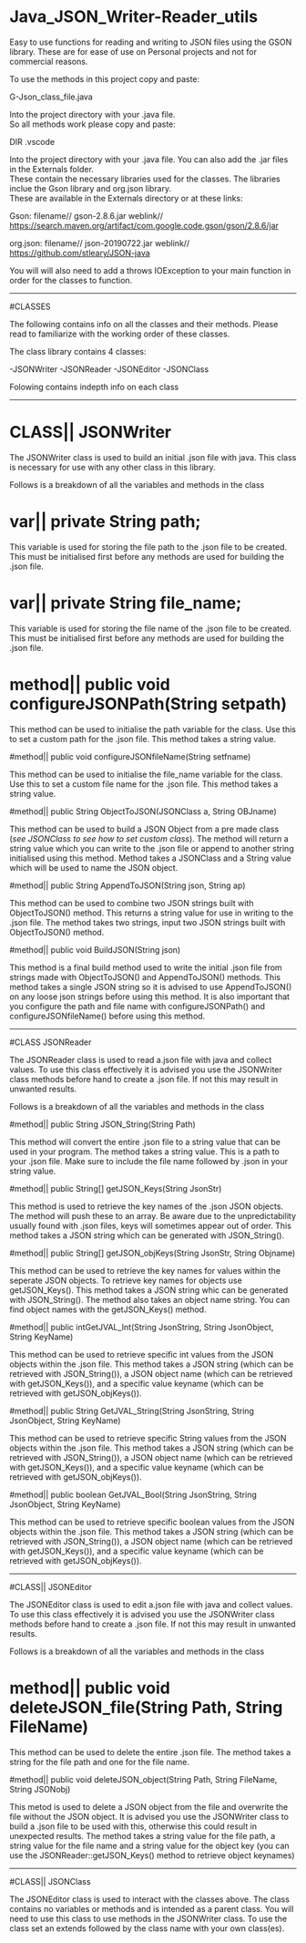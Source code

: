 # Java_JSON_Writer-Reader_utils

Easy to use functions for reading and writing to JSON files using the GSON library.  These are for ease of use on Personal projects and not for commercial reasons.

To use the methods in this project copy and paste:

G-Json_class_file.java

Into the project directory with your .java file.  
So all methods work please copy and paste:

DIR .vscode

Into the project directory with your .java file.
You can also add the .jar files in the Externals folder.  
These contain the necessary libraries used for the classes.
The libraries inclue the Gson library and org.json library.  
These are available in the Externals directory or at these links:

Gson:
filename// gson-2.8.6.jar
weblink//  https://search.maven.org/artifact/com.google.code.gson/gson/2.8.6/jar

org.json:
filename// json-20190722.jar
weblink//  https://github.com/stleary/JSON-java

You will will also need to add a throws IOException to your main function in order for the classes to function.

-----------------------------------------------------------------------------------------------------------------------

#CLASSES

The following contains info on all the classes and their methods.  Please read to familiarize with the working order of these classes.  

The class library contains 4 classes:

-JSONWriter
-JSONReader
-JSONEditor
-JSONClass

Folowing contains indepth info on each class

-----------------------------------------------------------------------------------------------------------------------

# CLASS|| JSONWriter

The JSONWriter class is used to build an initial .json file with java.  This class is necessary for use with any other class in this library.  

Follows is a breakdown of all the variables and methods in the class


# var|| private String path;

This variable is used for storing the file path to the .json file to be created.  This must be initialised first before any methods are used for building the .json file.

# var|| private String file_name;

This variable is used for storing the file name of the .json file to be created.  This must be initialised first before any methods are used for building the .json file.

# method|| public void configureJSONPath(String setpath)

This method can be used to initialise the path variable for the class.  Use this to set a custom path for the .json file.  This method takes a string value.  

#method|| public void configureJSONfileName(String setfname)

This method can be used to initialise the file_name variable for the class.  Use this to set a custom file name for the .json file.  This method takes a string value.

#method|| public String ObjectToJSON(JSONClass a, String OBJname)

This method can be used to build a JSON Object from a pre made class (*see JSONClass to see how to set custom class*).  The method will return a string value which you can write to the .json file or append to another string initialised using this method.  Method takes a JSONClass and a String value which will be used to name the JSON object.   

#method|| public String AppendToJSON(String json, String ap)

This method can be used to combine two JSON strings built with ObjectToJSON() method.  This returns a string value for use in writing to the .json file.  The method takes two strings, input two JSON strings built with ObjectToJSON() method.

#method|| public void BuildJSON(String json)

This method is a final build method used to write the initial .json file from strings made with ObjectToJSON() and AppendToJSON() methods. This method takes a single JSON string so it is advised to use AppendToJSON() on any loose json strings before using this method.  It is also important that you configure the path and file name with configureJSONPath() and configureJSONfileName() before using this method.  

-----------------------------------------------------------------------------------------------------------------------

#CLASS JSONReader

The JSONReader class is used to read a.json file with java and collect values.  To use this class effectively it is advised you use the JSONWriter class methods before hand to create a .json file.  If not this may result in unwanted results.  

Follows is a breakdown of all the variables and methods in the class

#method|| public String JSON_String(String Path) 

This method will convert the entire .json file to a string value that can be used in your program.  The method takes a string value.  This is a path to your .json file.  Make sure to include the file name followed by .json in your string value.  

#method|| public String[] getJSON_Keys(String JsonStr)

This method is used to retrieve the key names of the .json JSON objects.  The method will push these to an array.  Be aware due to the unpredictability usually found with .json files, keys will sometimes appear out of order.  This method takes a JSON string which can be generated with JSON_String().  

#method|| public String[] getJSON_objKeys(String JsonStr, String Objname)

This method can be used to retrieve the key names for values within the seperate JSON objects.  To retrieve key names for objects use getJSON_Keys().  This method takes a JSON string whic can be generated with JSON_String(). The method also takes an object name string.  You can find object names with the getJSON_Keys() method. 

#method|| public intGetJVAL_Int(String JsonString, String JsonObject, String KeyName)

This method can be used to retrieve specific int values from the JSON objects within the .json file.  This method takes a JSON string (which can be retrieved with JSON_String()), a JSON object name (which can be retrieved with getJSON_Keys()), and a specific value keyname (which can be retrieved with getJSON_objKeys()).  

#method|| public String GetJVAL_String(String JsonString, String JsonObject, String KeyName)

This method can be used to retrieve specific String values from the JSON objects within the .json file.  This method takes a JSON string (which can be retrieved with JSON_String()), a JSON object name (which can be retrieved with getJSON_Keys()), and a specific value keyname (which can be retrieved with getJSON_objKeys()). 

#method|| public boolean GetJVAL_Bool(String JsonString, String JsonObject, String KeyName)

This method can be used to retrieve specific boolean values from the JSON objects within the .json file.  This method takes a JSON string (which can be retrieved with JSON_String()), a JSON object name (which can be retrieved with getJSON_Keys()), and a specific value keyname (which can be retrieved with getJSON_objKeys()).

-----------------------------------------------------------------------------------------------------------------------

#CLASS|| JSONEditor

The JSONEditor class is used to edit a.json file with java and collect values.  To use this class effectively it is advised you use the JSONWriter class methods before hand to create a .json file.  If not this may result in unwanted results.  

Follows is a breakdown of all the variables and methods in the class

# method|| public void deleteJSON_file(String Path, String FileName)

This method can be used to delete the entire .json file.  The method takes a string for the file path and one for the file name.  

#method||  public void deleteJSON_object(String Path, String FileName, String JSONobj)

This metod is used to delete a JSON object from the file and overwrite the file without the JSON object.  It is advised you use the JSONWriter class to build a .json file to be used with this, otherwise this could result in unexpected results.  The method takes a string value for the file path, a string value for the file name and a string value for the object key (you can use the JSONReader::getJSON_Keys() method to retrieve object keynames)

-----------------------------------------------------------------------------------------------------------------------

#CLASS|| JSONClass

The JSONEditor class is used to interact with the classes above. The class contains no variables or methods and is intended as a parent class.  You will need to use this class to use methods in the JSONWriter class.  To use the class set an extends followed by the class name with your own class(es).  


